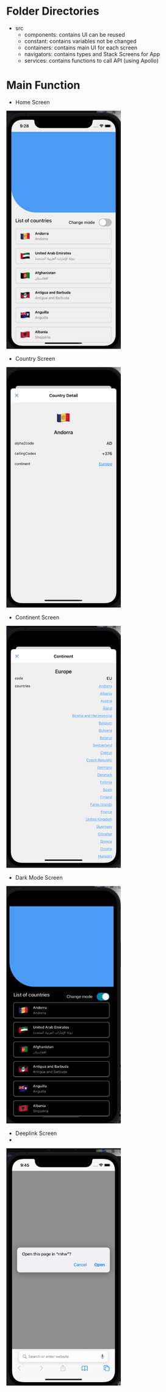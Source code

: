 
# Folder Directories
- src
  - components: contains UI can be reused
  - constant: contains variables not be changed
  - containers: contains main UI for each screen
  - navigators: contains types and Stack Screens for App
  - services: contains functions to call API (using Apollo)

# Main Function
  - Home Screen

<img src="result/home.png" width="300" />

  - Country Screen

<img src="result/country.png" width="300" />

  - Continent Screen

<img src="result/continent.png" width="300" />

  - Dark Mode Screen

<img src="result/darkmode.png" width="300" />

  - Deeplink Screen
  - 
<img src="result/deeplink.png" width="300" />






